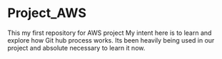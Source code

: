 # Project_AWS
This my first repository for AWS project
My intent here is to learn and explore how Git hub process works.
Its been heavily being used in our project and absolute necessary to learn it now.
